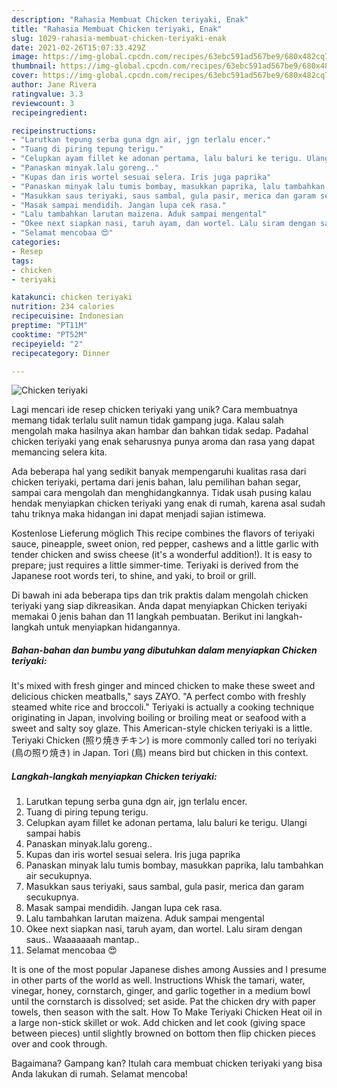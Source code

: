 ```yaml
---
description: "Rahasia Membuat Chicken teriyaki, Enak"
title: "Rahasia Membuat Chicken teriyaki, Enak"
slug: 1029-rahasia-membuat-chicken-teriyaki-enak
date: 2021-02-26T15:07:33.429Z
image: https://img-global.cpcdn.com/recipes/63ebc591ad567be9/680x482cq70/chicken-teriyaki-foto-resep-utama.jpg
thumbnail: https://img-global.cpcdn.com/recipes/63ebc591ad567be9/680x482cq70/chicken-teriyaki-foto-resep-utama.jpg
cover: https://img-global.cpcdn.com/recipes/63ebc591ad567be9/680x482cq70/chicken-teriyaki-foto-resep-utama.jpg
author: Jane Rivera
ratingvalue: 3.3
reviewcount: 3
recipeingredient:

recipeinstructions:
- "Larutkan tepung serba guna dgn air, jgn terlalu encer."
- "Tuang di piring tepung terigu."
- "Celupkan ayam fillet ke adonan pertama, lalu baluri ke terigu. Ulangi sampai habis"
- "Panaskan minyak.lalu goreng.."
- "Kupas dan iris wortel sesuai selera. Iris juga paprika"
- "Panaskan minyak lalu tumis bombay, masukkan paprika, lalu tambahkan air secukupnya."
- "Masukkan saus teriyaki, saus sambal, gula pasir, merica dan garam secukupnya."
- "Masak sampai mendidih. Jangan lupa cek rasa."
- "Lalu tambahkan larutan maizena. Aduk sampai mengental"
- "Okee next siapkan nasi, taruh ayam, dan wortel. Lalu siram dengan saus.. Waaaaaaah mantap.."
- "Selamat mencobaa 😍"
categories:
- Resep
tags:
- chicken
- teriyaki

katakunci: chicken teriyaki 
nutrition: 234 calories
recipecuisine: Indonesian
preptime: "PT11M"
cooktime: "PT52M"
recipeyield: "2"
recipecategory: Dinner

---
```



![Chicken teriyaki](https://img-global.cpcdn.com/recipes/63ebc591ad567be9/680x482cq70/chicken-teriyaki-foto-resep-utama.jpg)

Lagi mencari ide resep chicken teriyaki yang unik? Cara membuatnya memang tidak terlalu sulit namun tidak gampang juga. Kalau salah mengolah maka hasilnya akan hambar dan bahkan tidak sedap. Padahal chicken teriyaki yang enak seharusnya punya aroma dan rasa yang dapat memancing selera kita.

Ada beberapa hal yang sedikit banyak mempengaruhi kualitas rasa dari chicken teriyaki, pertama dari jenis bahan, lalu pemilihan bahan segar, sampai cara mengolah dan menghidangkannya. Tidak usah pusing kalau hendak menyiapkan chicken teriyaki yang enak di rumah, karena asal sudah tahu triknya maka hidangan ini dapat menjadi sajian istimewa.

Kostenlose Lieferung möglich This recipe combines the flavors of teriyaki sauce, pineapple, sweet onion, red pepper, cashews and a little garlic with tender chicken and swiss cheese (it&#39;s a wonderful addition!). It is easy to prepare; just requires a little simmer-time. Teriyaki is derived from the Japanese root words teri, to shine, and yaki, to broil or grill.


Di bawah ini ada beberapa tips dan trik praktis dalam mengolah chicken teriyaki yang siap dikreasikan. Anda dapat menyiapkan Chicken teriyaki memakai 0 jenis bahan dan 11 langkah pembuatan. Berikut ini langkah-langkah untuk menyiapkan hidangannya.

<!--inarticleads1-->

##### Bahan-bahan dan bumbu yang dibutuhkan dalam menyiapkan Chicken teriyaki:



It&#39;s mixed with fresh ginger and minced chicken to make these sweet and delicious chicken meatballs,&#34; says ZAYO. &#34;A perfect combo with freshly steamed white rice and broccoli.&#34; Teriyaki is actually a cooking technique originating in Japan, involving boiling or broiling meat or seafood with a sweet and salty soy glaze. This American-style chicken teriyaki is a little. Teriyaki Chicken (照り焼きチキン) is more commonly called tori no teriyaki (鳥の照り焼き) in Japan. Tori (鳥) means bird but chicken in this context. 

<!--inarticleads2-->

##### Langkah-langkah menyiapkan Chicken teriyaki:

1. Larutkan tepung serba guna dgn air, jgn terlalu encer.
1. Tuang di piring tepung terigu.
1. Celupkan ayam fillet ke adonan pertama, lalu baluri ke terigu. Ulangi sampai habis
1. Panaskan minyak.lalu goreng..
1. Kupas dan iris wortel sesuai selera. Iris juga paprika
1. Panaskan minyak lalu tumis bombay, masukkan paprika, lalu tambahkan air secukupnya.
1. Masukkan saus teriyaki, saus sambal, gula pasir, merica dan garam secukupnya.
1. Masak sampai mendidih. Jangan lupa cek rasa.
1. Lalu tambahkan larutan maizena. Aduk sampai mengental
1. Okee next siapkan nasi, taruh ayam, dan wortel. Lalu siram dengan saus.. Waaaaaaah mantap..
1. Selamat mencobaa 😍


It is one of the most popular Japanese dishes among Aussies and I presume in other parts of the world as well. Instructions Whisk the tamari, water, vinegar, honey, cornstarch, ginger, and garlic together in a medium bowl until the cornstarch is dissolved; set aside. Pat the chicken dry with paper towels, then season with the salt. How To Make Teriyaki Chicken Heat oil in a large non-stick skillet or wok. Add chicken and let cook (giving space between pieces) until slightly browned on bottom then flip chicken pieces over and cook through. 

Bagaimana? Gampang kan? Itulah cara membuat chicken teriyaki yang bisa Anda lakukan di rumah. Selamat mencoba!
